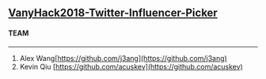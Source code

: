 ## [VanyHack2018-Twitter-Influencer-Picker](https://github.com/j3ang/VandyHack2018-Twitter-Influencer-Picker)


#### TEAM
---
1. Alex Wang[https://github.com/j3ang](https://github.com/j3ang)
2. Kevin Qiu [https://github.com/acuskev](https://github.com/acuskev)